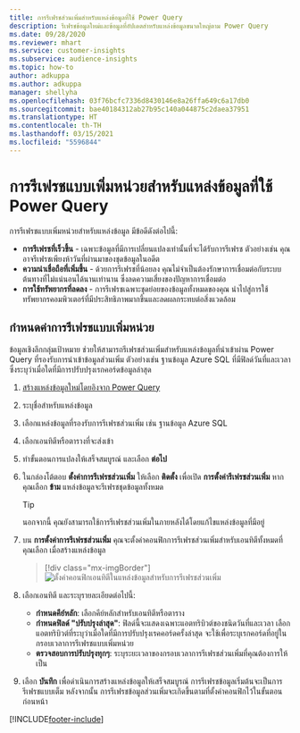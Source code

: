 ```yaml
---
title: การรีเฟรชส่วนเพิ่มสำหรับแหล่งข้อมูลที่ใช้ Power Query
description: รีเฟรชข้อมูลใหม่และข้อมูลที่อัปเดตสำหรับแหล่งข้อมูลขนาดใหญ่ตาม Power Query
ms.date: 09/28/2020
ms.reviewer: mhart
ms.service: customer-insights
ms.subservice: audience-insights
ms.topic: how-to
author: adkuppa
ms.author: adkuppa
manager: shellyha
ms.openlocfilehash: 03f76bcfc7336d8430146e8a26ffa649c6a17db0
ms.sourcegitcommit: bae40184312ab27b95c140a044875c2daea37951
ms.translationtype: HT
ms.contentlocale: th-TH
ms.lasthandoff: 03/15/2021
ms.locfileid: "5596844"
---
```

# <a name="incremental-refresh-for-data-sources-based-on-power-query"></a>การรีเฟรชแบบเพิ่มหน่วยสำหรับแหล่งข้อมูลที่ใช้ Power Query

การรีเฟรชแบบเพิ่มหน่วยสำหรับแหล่งข้อมูล มีข้อดีดังต่อไปนี้:

- **การรีเฟรชที่เร็วขึ้น** - เฉพาะข้อมูลที่มีการเปลี่ยนแปลงเท่านั้นที่จะได้รับการรีเฟรช ตัวอย่างเช่น คุณอาจรีเฟรชเพียงห้าวันที่ผ่านมาของชุดข้อมูลในอดีต
- **ความน่าเชื่อถือที่เพิ่มขึ้น** - ด้วยการรีเฟรชที่น้อยลง คุณไม่จำเป็นต้องรักษาการเชื่อมต่อกับระบบต้นทางที่ไม่แน่นอนได้นานเท่านาน ซึ่งลดความเสี่ยงของปัญหาการเชื่อมต่อ
- **การใช้ทรัพยากรที่ลดลง** - การรีเฟรชเฉพาะชุดย่อยของข้อมูลทั้งหมดของคุณ นำไปสู่การใช้ทรัพยากรคอมพิวเตอร์ที่มีประสิทธิภาพมากขึ้นและลดผลกระทบต่อสิ่งแวดล้อม

## <a name="configure-incremental-refresh"></a>กําหนดค่าการรีเฟรชแบบเพิ่มหน่วย

ข้อมูลเชิงลึกกลุ่มเป้าหมาย ช่วยให้สามารถรีเฟรชส่วนเพิ่มสำหรับแหล่งข้อมูลที่นำเข้าผ่าน Power Query ที่รองรับการนำเข้าข้อมูลส่วนเพิ่ม ตัวอย่างเช่น ฐานข้อมูล Azure SQL ที่มีฟิลด์วันที่และเวลา ซึ่งระบุว่าเมื่อใดที่มีการปรับปรุงเรกคอร์ดข้อมูลล่าสุด

1. [สร้างแหล่งข้อมูลใหม่โดยอิงจาก Power Query](connect-power-query.md)

1. ระบุชื่อสำหรับแหล่งข้อมูล

1. เลือกแหล่งข้อมูลที่รองรับการรีเฟรชส่วนเพิ่ม เช่น ฐานข้อมูล Azure SQL

1. เลือกเอนทิตีหรือตารางที่จะส่งเข้า

1. ทำขั้นตอนการแปลงให้เสร็จสมบูรณ์ และเลือก **ต่อไป**

1. ในกล่องโต้ตอบ **ตั้งค่าการรีเฟรชส่วนเพิ่ม** ให้เลือก **ติดตั้ง** เพื่อเปิด **การตั้งค่ารีเฟรชส่วนเพิ่ม** หากคุณเลือก **ข้าม** แหล่งข้อมูลจะรีเฟรชชุดข้อมูลทั้งหมด
   > [!TIP]
   > นอกจากนี้ คุณยังสามารถใช้การรีเฟรชส่วนเพิ่มในภายหลังได้โดยแก้ไขแหล่งข้อมูลที่มีอยู่

1. บน **การตั้งค่าการรีเฟรชส่วนเพิ่ม** คุณจะตั้งค่าคอนฟิกการรีเฟรชส่วนเพิ่มสำหรับเอนทิตีทั้งหมดที่คุณเลือก เมื่อสร้างแหล่งข้อมูล

   > [!div class="mx-imgBorder"]
   > ![ตั้งค่าคอนฟิกเอนทิตีในแหล่งข้อมูลสำหรับการรีเฟรชส่วนเพิ่ม](media/incremental-refresh-settings.png "ตั้งค่าคอนฟิกเอนทิตีในแหล่งข้อมูลสำหรับการรีเฟรชส่วนเพิ่ม")

1. เลือกเอนทิตี และระบุรายละเอียดต่อไปนี้:

   - **กำหนดคีย์หลัก**: เลือกคีย์หลักสำหรับเอนทิตีหรือตาราง
   - **กำหนดฟิลด์ "ปรับปรุงล่าสุด"**: ฟิลด์นี้จะแสดงเฉพาะแอตทริบิวต์ของชนิดวันที่และเวลา เลือกแอตทริบิวต์ที่ระบุว่าเมื่อใดที่มีการปรับปรุงเรคคอร์ดครั้งล่าสุด จะใช้เพื่อระบุเรกคอร์ดที่อยู่ในกรอบเวลาการรีเฟรชแบบเพิ่มหน่วย
   - **ตรวจสอบการปรับปรุงทุกๆ**: ระบุระยะเวลาของกรอบเวลาการรีเฟรชส่วนเพิ่มที่คุณต้องการให้เป็น

1. เลือก **บันทึก** เพื่อดำเนินการสร้างแหล่งข้อมูลให้เสร็จสมบูรณ์ การรีเฟรชข้อมูลเริ่มต้นจะเป็นการรีเฟรชแบบเต็ม หลังจากนั้น การรีเฟรชข้อมูลส่วนเพิ่มจะเกิดขึ้นตามที่ตั้งค่าคอนฟิกไว้ในขั้นตอนก่อนหน้า


[!INCLUDE[footer-include](../includes/footer-banner.md)]